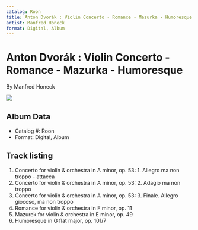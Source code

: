 ```yaml
---
catalog: Roon
title: Anton Dvorák : Violin Concerto - Romance - Mazurka - Humoresque
artist: Manfred Honeck
format: Digital, Album
---
```


# Anton Dvorák : Violin Concerto - Romance - Mazurka - Humoresque

By Manfred Honeck

![](../../assets/albumcovers/Manfred_Honeck-Anton_Dvorák_-_Violin_Concerto_-_Romance_-_Mazurka_-_Humoresque.png)

## Album Data

- Catalog #: Roon
- Format: Digital, Album


## Track listing


1. Concerto for violin & orchestra in A minor, op. 53: 1. Allegro ma non troppo - attacca
2. Concerto for violin & orchestra in A minor, op. 53: 2. Adagio ma non troppo
3. Concerto for violin & orchestra in A minor, op. 53: 3. Finale. Allegro giocoso, ma non troppo
4. Romance for violin & orchestra in F minor, op. 11
5. Mazurek for violin & orchestra in E minor, op. 49
6. Humoresque in G flat major, op. 101/7

